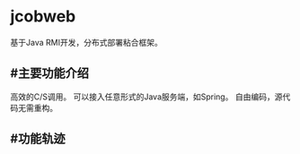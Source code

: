 jcobweb
=======

基于Java RMI开发，分布式部署粘合框架。

#主要功能介绍
-----
高效的C/S调用。
可以接入任意形式的Java服务端，如Spring。
自由编码，源代码无需重构。

#功能轨迹
----
